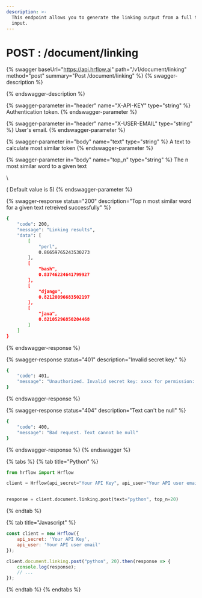 ```yaml
---
description: >-
  This endpoint allows you to generate the linking output from a full text
  input.
---
```


# POST : /document/linking

{% swagger baseUrl="https://api.hrflow.ai" path="/v1/document/linking" method="post" summary="Post /document/linking" %}
{% swagger-description %}

{% endswagger-description %}

{% swagger-parameter in="header" name="X-API-KEY" type="string" %}
Authentication token.
{% endswagger-parameter %}

{% swagger-parameter in="header" name="X-USER-EMAIL" type="string" %}
User's email.
{% endswagger-parameter %}

{% swagger-parameter in="body" name="text" type="string" %}
A text to calculate most similar token
{% endswagger-parameter %}

{% swagger-parameter in="body" name="top_n" type="string" %}
The n most similar word to a given text

\


( Default value is 5)
{% endswagger-parameter %}

{% swagger-response status="200" description="Top n most similar word for a given text retreived successfully" %}
```bash
{
    "code": 200,
    "message": "Linking results",
    "data": [
        [
            "perl",
            0.86659765243530273
        ],
        [
            "bash",
            0.83746224641799927
        ],
        [
            "django",
            0.82120096683502197
        ],
        [
            "java",
            0.82105296850204468
        ]
    ]
}
```
{% endswagger-response %}

{% swagger-response status="401" description="Invalid secret key." %}
```bash
{
    "code": 401,
    "message": "Unauthorized. Invalid secret key: xxxx for permission: write"
}
```
{% endswagger-response %}

{% swagger-response status="404" description="Text can't be null" %}
```bash
{
    "code": 400,
    "message": "Bad request. Text cannot be null"
}
```
{% endswagger-response %}
{% endswagger %}

{% tabs %}
{% tab title="Python" %}
```python
from hrflow import Hrflow

client = Hrflow(api_secret="Your API Key", api_user="Your API user email")


response = client.document.linking.post(text="python", top_n=20)
```
{% endtab %}

{% tab title="Javascript" %}
```javascript
const client = new Hrflow({ 
    api_secret: 'Your API Key',
    api_user: 'Your API user email'
});

client.document.linking.post("python", 20).then(response => {
    console.log(response);
    // ...
});
```
{% endtab %}
{% endtabs %}

